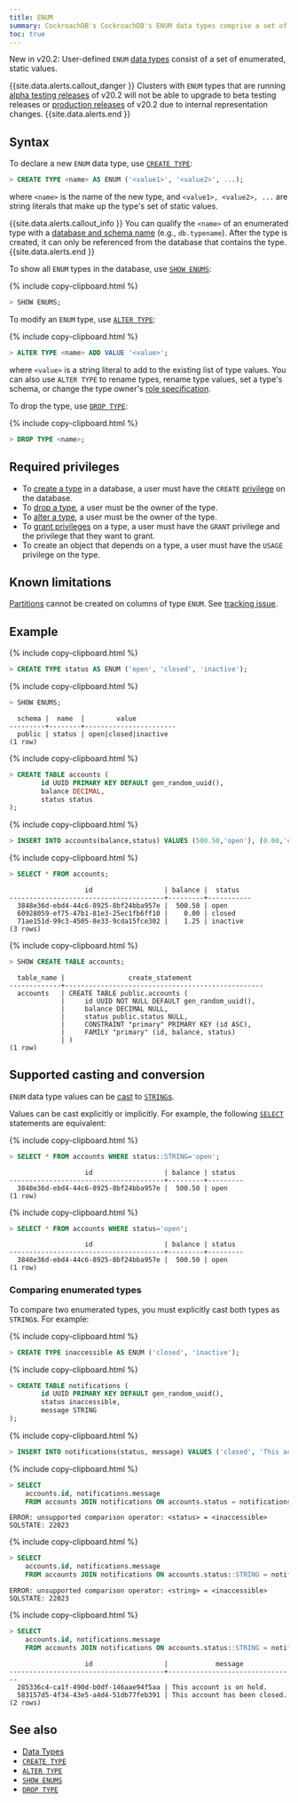 ```yaml
---
title: ENUM
summary: CockroachDB's CockroachDB's ENUM data types comprise a set of values.
toc: true
---
```


<span class="version-tag">New in v20.2:</span> User-defined `ENUM` [data types](data-types.html) consist of a set of enumerated, static values.

{{site.data.alerts.callout_danger }}
Clusters with `ENUM` types that are running [alpha testing releases](../releases/#testing-releases) of v20.2 will not be able to upgrade to beta testing releases or [production releases](../releases/#production-releases) of v20.2 due to internal representation changes.
{{site.data.alerts.end }}

## Syntax

To declare a new `ENUM` data type, use [`CREATE TYPE`](create-type.html):

~~~ sql
> CREATE TYPE <name> AS ENUM ('<value1>', '<value2>', ...);
~~~

where `<name>` is the name of the new type, and `<value1>, <value2>, ...` are string literals that make up the type's set of static values.

{{site.data.alerts.callout_info }}
You can qualify the `<name>` of an enumerated type with a [database and schema name](sql-name-resolution.html) (e.g., `db.typename`). After the type is created, it can only be referenced from the database that contains the type.
{{site.data.alerts.end }}

To show all `ENUM` types in the database, use [`SHOW ENUMS`](show-enums.html):

{% include copy-clipboard.html %}
~~~ sql
> SHOW ENUMS;
~~~

To modify an `ENUM` type, use [`ALTER TYPE`](alter-type.html):

{% include copy-clipboard.html %}
~~~ sql
> ALTER TYPE <name> ADD VALUE '<value>';
~~~

where `<value>` is a string literal to add to the existing list of type values. You can also use `ALTER TYPE` to rename types, rename type values, set a type's schema, or change the type owner's [role specification](grant-roles.html).

To drop the type, use [`DROP TYPE`](drop-type.html):

{% include copy-clipboard.html %}
~~~ sql
> DROP TYPE <name>;
~~~

## Required privileges

- To [create a type](create-type.html) in a database, a user must have the `CREATE` [privilege](authorization.html#assign-privileges) on the database.
- To [drop a type](drop-type.html), a user must be the owner of the type.
- To [alter a type](alter-type.html), a user must be the owner of the type.
- To [grant privileges](grant.html) on a type, a user must have the `GRANT` privilege and the privilege that they want to grant.
- To create an object that depends on a type, a user must have the `USAGE` privilege on the type.

## Known limitations

[Partitions](partitioning.html) cannot be created on columns of type `ENUM`. See [tracking issue](https://github.com/cockroachdb/cockroach/issues/55342).

## Example

{% include copy-clipboard.html %}
~~~ sql
> CREATE TYPE status AS ENUM ('open', 'closed', 'inactive');
~~~

{% include copy-clipboard.html %}
~~~ sql
> SHOW ENUMS;
~~~

~~~
  schema |  name  |        value
---------+--------+-----------------------
  public | status | open|closed|inactive
(1 row)
~~~

{% include copy-clipboard.html %}
~~~ sql
> CREATE TABLE accounts (
        id UUID PRIMARY KEY DEFAULT gen_random_uuid(),
        balance DECIMAL,
        status status
);
~~~

{% include copy-clipboard.html %}
~~~ sql
> INSERT INTO accounts(balance,status) VALUES (500.50,'open'), (0.00,'closed'), (1.25,'inactive');
~~~

{% include copy-clipboard.html %}
~~~ sql
> SELECT * FROM accounts;
~~~

~~~
                   id                  | balance |  status
---------------------------------------+---------+-----------
  3848e36d-ebd4-44c6-8925-8bf24bba957e |  500.50 | open
  60928059-ef75-47b1-81e3-25ec1fb6ff10 |    0.00 | closed
  71ae151d-99c3-4505-8e33-9cda15fce302 |    1.25 | inactive
(3 rows)
~~~

{% include copy-clipboard.html %}
~~~ sql
> SHOW CREATE TABLE accounts;
~~~

~~~
  table_name |                create_statement
-------------+--------------------------------------------------
  accounts   | CREATE TABLE public.accounts (
             |     id UUID NOT NULL DEFAULT gen_random_uuid(),
             |     balance DECIMAL NULL,
             |     status public.status NULL,
             |     CONSTRAINT "primary" PRIMARY KEY (id ASC),
             |     FAMILY "primary" (id, balance, status)
             | )
(1 row)
~~~


## Supported casting and conversion

`ENUM` data type values can be [cast](data-types.html#data-type-conversions-and-casts) to [`STRING`s](string.html).

Values can be cast explicitly or implicitly. For example, the following [`SELECT`](select-clause.html) statements are equivalent:

{% include copy-clipboard.html %}
~~~ sql
> SELECT * FROM accounts WHERE status::STRING='open';
~~~

~~~
                   id                  | balance | status
---------------------------------------+---------+---------
  3848e36d-ebd4-44c6-8925-8bf24bba957e |  500.50 | open
(1 row)
~~~

{% include copy-clipboard.html %}
~~~ sql
> SELECT * FROM accounts WHERE status='open';
~~~

~~~
                   id                  | balance | status
---------------------------------------+---------+---------
  3848e36d-ebd4-44c6-8925-8bf24bba957e |  500.50 | open
(1 row)
~~~

### Comparing enumerated types

To compare two enumerated types, you must explicitly cast both types as `STRING`s. For example:

{% include copy-clipboard.html %}
~~~ sql
> CREATE TYPE inaccessible AS ENUM ('closed', 'inactive');
~~~

{% include copy-clipboard.html %}
~~~ sql
> CREATE TABLE notifications (
        id UUID PRIMARY KEY DEFAULT gen_random_uuid(),
        status inaccessible,
        message STRING
);
~~~

{% include copy-clipboard.html %}
~~~ sql
> INSERT INTO notifications(status, message) VALUES ('closed', 'This account has been closed.'),('inactive', 'This account is on hold.');
~~~

{% include copy-clipboard.html %}
~~~ sql
> SELECT
    accounts.id, notifications.message
    FROM accounts JOIN notifications ON accounts.status = notifications.status;
~~~

~~~
ERROR: unsupported comparison operator: <status> = <inaccessible>
SQLSTATE: 22023
~~~

{% include copy-clipboard.html %}
~~~ sql
> SELECT
    accounts.id, notifications.message
    FROM accounts JOIN notifications ON accounts.status::STRING = notifications.status;
~~~

~~~
ERROR: unsupported comparison operator: <string> = <inaccessible>
SQLSTATE: 22023
~~~

{% include copy-clipboard.html %}
~~~ sql
> SELECT
    accounts.id, notifications.message
    FROM accounts JOIN notifications ON accounts.status::STRING = notifications.status::STRING;
~~~

~~~
                   id                  |            message
---------------------------------------+--------------------------------
  285336c4-ca1f-490d-b0df-146aae94f5aa | This account is on hold.
  583157d5-4f34-43e5-a4d4-51db77feb391 | This account has been closed.
(2 rows)
~~~

## See also

- [Data Types](data-types.html)
- [`CREATE TYPE`](create-type.html)
- [`ALTER TYPE`](alter-type.html)
- [`SHOW ENUMS`](show-enums.html)
- [`DROP TYPE`](drop-type.html)
